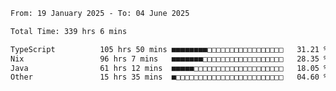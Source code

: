 <!--START_SECTION:wakatime-->

```txt
From: 19 January 2025 - To: 04 June 2025

Total Time: 339 hrs 6 mins

TypeScript          105 hrs 50 mins ■■■■■■■■□□□□□□□□□□□□□□□□□   31.21 %
Nix                 96 hrs 7 mins   ■■■■■■■□□□□□□□□□□□□□□□□□□   28.35 %
Java                61 hrs 12 mins  ■■■■■□□□□□□□□□□□□□□□□□□□□   18.05 %
Other               15 hrs 35 mins  ■□□□□□□□□□□□□□□□□□□□□□□□□   04.60 %
```

<!--END_SECTION:wakatime-->
